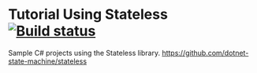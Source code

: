 # Tutorial Using Stateless [![Build status](https://ci.appveyor.com/api/projects/status/yfj1xf6qas5w614r?svg=true)](https://ci.appveyor.com/project/trashvin/tutorial-usingstateless)

Sample C# projects using the Stateless library. 
https://github.com/dotnet-state-machine/stateless
